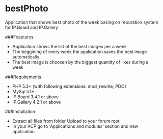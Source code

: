 bestPhoto
========

Application that shows best photo of the week basing on repuration system for IP.Board and IP.Gallery


###Feautures
* Application shows the list of the best images per a week
* The beggining of every week the application saves the best image automatically
* The best image is choosen by the biggest quantity of likes during a week


###Requirements
* PHP 5.3+ (with following extensions: mod_rewrite, PDO)
* MySql 5.1+
* IP.Board 3.4.1 or above
* IP.Gallery 4.2.1 or above


###Installation
* Extract all files from folder Upload to your forum root
* In your ACP go to 'Applications and modules' section and new application




